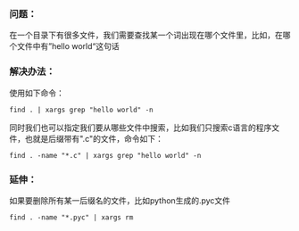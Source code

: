 ### 问题：

在一个目录下有很多文件，我们需要查找某一个词出现在哪个文件里，比如，在哪个文件中有”hello world“这句话

### 解决办法：

使用如下命令：

```
find . | xargs grep "hello world" -n
```

同时我们也可以指定我们要从哪些文件中搜索，比如我们只搜索c语言的程序文件，也就是后缀带有".c"的文件，命令如下：

```
find . -name "*.c" | xargs grep "hello world" -n
```

### 延伸：

如果要删除所有某一后缀名的文件，比如python生成的.pyc文件

```
find . -name "*.pyc" | xargs rm
```